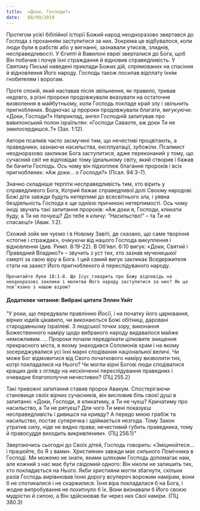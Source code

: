 ```yaml
---
title:  «Доки, Господи?»
date:   08/09/2019
---
```


Протягом усієї біблійної історії Божий народ неодноразово звертався до Господа з проханням заступитися за них. Зокрема це відбувалося, коли люди були в рабстві або у вигнанні, зазнавали утисків, злиднів, несправедливості. У Єгипті й Вавилоні євреї зверталися до Бога, щоб Він побачив і почув їхні страждання й відновив справедливість. У Святому Письмі наведені приклади Божих дій, спрямованих на спасіння й відновлення Його народу. Господь також посилав відплату їхнім гнобителям і ворогам.

Проте спокій, який наставав після звільнення, як правило, тривав недовго, а різні пророки продовжували вказувати на остаточне визволення в майбутньому, коли Господь покладе край злу і звільнить пригноблених. Водночас ці пророки продовжували благати, вигукуючи: «Доки, Господи?» Наприклад, ангел Господній запитував про вавилонський полон ізраїльтян: «Господи Саваоте, аж доки Ти не змилосердишся..?» (Зах. 1:12).

Автори псалмів часто засмучені тим, що нечестиві процвітають, а праведники, зазнаючи насильства, експлуатації, зубожіли. Псалмист неодноразово закликає Бога заступитися, адже переконаний у тому, що сучасний світ не відповідає тому ідеальному світу, який створив і бажав би бачити Господь. Ось чому він підхоплює благання пророків і всіх пригноблених: «Аж доки… о Господи?» (Псал. 94:3-7).

Значно складніше терпіти несправедливість тим, хто вірить у справедливого Бога, Котрий бажає справедливої​​ долі Своєму народові. Божі діти завжди будуть нетерпимі до всесвітнього зла, і уявна бездіяльність Господа є ще однією причиною нетерпимості. Ось чому іноді звучать такі запитання пророків: «Аж доки я, Господи, кликати буду, а Ти не почуєш? До тебе я кличу: “Насильство!” – та Ти не спасаєш!» (Авак. 1:2).

Схожий зойк ми чуємо і в Новому Завіті, де сказано, що саме творіння «стогне і страждає», очікуючи від нашого Господа викуплення і відновлення (див. Римл. 8:19-22). В Об’явл. 6:10 вигук: «Доки, Святий і Праведний Владико?» – звучить з уст тих, хто зазнав мученицької смерті за свою віру в Бога. І цей самий вигук закликає Вседержителя стати на захист Його пригнобленого й переслідуваного народу.

`Прочитайте Луки 18:1-8. Що Ісус говорить про Божу відповідь на неодноразові заклики і молитви Його народу заступитися за них? Як це пов’язано з нашою вірою?`

#### Додаткове читання: Вибрані цитати Эллен Уайт

"У роки, що передували правлінню Йосії, і на початку його царювання, вірних юдеїв цікавило, чи виконаються Божі обітниці, даровані стародавньому Ізраїлеві. З людської точки зору, виконання Божественного наміру щодо вибраного народу видавалося майже неможливим. ... Пророки почали передрікати цілковите знищення прекрасного міста, в якому знаходився Соломонів храм і на якому зосереджувалися усі їхні марні сподівання національної величі. Чи може Бог відмовитися від Свого початкового наміру визволити тих, котрі покладалися на Нього? Чи могли вірні Богові люди сподіватися кращих днів з огляду на нескінченні переслідування праведних і очевидне благополуччя нечестивих? {ПЦ 255.2}

Такі тривожні запитання ставив пророк Авакум. Спостерігаючи становище своїх вірних сучасників, він висловив біль своєї душі в запитанні: «Доки, Господи, я кликатиму, а Ти не чуєш? Кричатиму про насильство, а Ти не рятуєш? Для чого Ти мені показуєш несправедливість і дивишся на кривду? А передо мною грабіж та насильство, постає суперечка і здіймається незгода. Тому Закон утратив силу, ніде не видно права; нечестивий губить праведника, тому й правосуддя виходить викривленим». {ПЦ 256.1}"

Звертаючись сьогодні до Своїх дітей, Господь говорить: «Зміцнюйтеся... і працюйте, бо Я з вами». Християнин завжди має сильного Помічника в Господі. Ми можемо не знати, якими шляхами Господь допомагає нам, але кожний з нас має бути свідомий одного: Він ніколи не залишить тих, хто покладається на Нього. Якби християни могли збагнути, скільки разів Господь вирівнював їхню дорогу всупереч ворожим намірам, вони б не спотикалися і не скаржилися. Їхня віра покладалася б на Бога, і жодне випробування не похитнуло б їх. Вони визнавали б Його своєю мудрістю й силою, а Він здійснював би через них Свої наміри. {ПЦ 380.3}